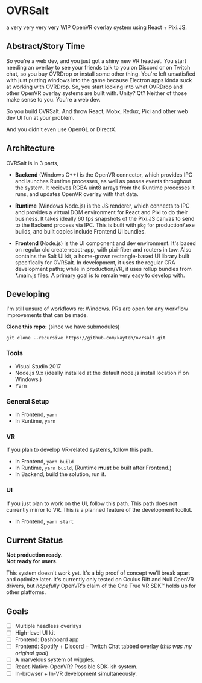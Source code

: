# OVRSalt

a very very very very WIP OpenVR overlay system using React + Pixi.JS.

## Abstract/Story Time

So you're a web dev, and you just got a shiny new VR headset. You start needing an overlay to see your friends talk to you on Discord or on Twitch chat, so you buy OVRDrop or install some other thing. You're left unsatisfied with just putting windows into the game because Electron apps kinda suck at working with OVRDrop. So, you start looking into what OVRDrop and other OpenVR overlay systems are built with. Unity? Qt? Neither of those make sense to you. You're a web dev.

So you build OVRSalt. And throw React, Mobx, Redux, Pixi and other web dev UI fun at your problem.

And you didn't even use OpenGL or DirectX.

## Architecture

OVRSalt is in 3 parts,

- **Backend** (Windows C++) is the OpenVR connector, which provides IPC and launches Runtime processes, as well as passes events throughout the system. It recieves RGBA uint8 arrays from the Runtime processes it runs, and updates OpenVR overlay with that data.

- **Runtime** (Windows Node.js) is the JS renderer, which connects to IPC and provides a virtual DOM environment for React and Pixi to do their business. It takes ideally 60 fps snapshots of the Pixi.JS canvas to send to the Backend process via IPC. This is built with `pkg` for production/.exe builds, and built copies include Frontend UI bundles.

- **Frontend** (Node.js) is the UI component and dev environment. It's based on regular old create-react-app, with pixi-fiber and routers in tow. Also contains the Salt UI kit, a home-grown rectangle-based UI library built specifically for OVRSalt. In development, it uses the regular CRA development paths; while in production/VR, it uses rollup bundles from *.main.js files. A primary goal is to remain very easy to develop with.

## Developing

I'm still unsure of workflows re: Windows. PRs are open for any workflow improvements that can be made.

**Clone this repo:** (since we have submodules)
```
git clone --recursive https://github.com/kayteh/ovrsalt.git
```

### Tools

- Visual Studio 2017
- Node.js 9.x (ideally installed at the default node.js install location if on Windows.)
- Yarn

### General Setup

- In Frontend, `yarn`
- In Runtime, `yarn`

### VR

If you plan to develop VR-related systems, follow this path.

- In Frontend, `yarn build`
- In Runtime, `yarn build`, (Runtime **must** be built after Frontend.)
- In Backend, build the solution, run it.

### UI

If you just plan to work on the UI, follow this path. This path does not currently mirror to VR. 
This is a planned feature of the development toolkit.

- In Frontend, `yarn start`

## Current Status

**Not production ready.**  
**Not ready for users.**

This system doesn't work yet. It's a big proof of concept we'll break apart and optimize later. It's currently only tested on Oculus Rift and Null OpenVR drivers, but *hopefully* OpenVR's claim of the One True VR SDK™ holds up for other platforms.

## Goals

- [ ] Multiple headless overlays
- [ ] High-level UI kit
- [ ] Frontend: Dashboard app
- [ ] Frontend: Spotify + Discord + Twitch Chat tabbed overlay (*this was my original goal*)
- [ ] A marvelous system of wiggles.
- [ ] React-Native-OpenVR? Possible SDK-ish system.
- [ ] In-browser + In-VR development simultaneously.